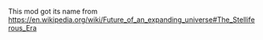 This mod got its name from https://en.wikipedia.org/wiki/Future_of_an_expanding_universe#The_Stelliferous_Era
